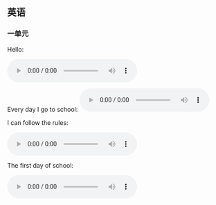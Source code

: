 ## 英语

### 一单元

Hello:

<audio controls="controls" loop="loop" src="../audio/hellohello.m4a"></audio>

Every day I go to school:
<audio controls="controls" loop="loop" src="../audio/hellohello.m4a"></audio>

I can follow the rules:

<audio controls="controls" loop="loop" src="../audio/followRules.m4a"></audio>

The first day of school:

<audio controls="controls" loop="loop" src="../audio/firstDaySchool.mp3"></audio>